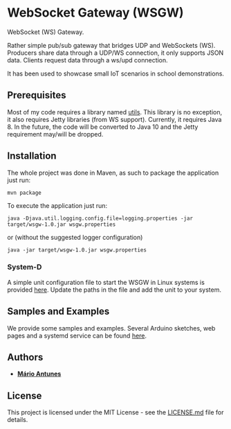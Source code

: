 # WebSocket Gateway (WSGW)

WebSocket (WS) Gateway.

Rather simple pub/sub gateway that bridges UDP and WebSockets (WS).
Producers share data through a UDP/WS connection, it only supports JSON data.
Clients request data through a ws/upd connection.

It has been used to showcase small IoT scenarios in school demonstrations.

## Prerequisites

Most of my code requires a library named [utils](https://github.com/mariolpantunes/utils).
This library is no exception, it also requires Jetty libraries (from WS support).
Currently, it requires Java 8.
In the future, the code will be converted to Java 10 and the Jetty requirement may/will be dropped.

## Installation

The whole project was done in Maven, as such to package the application just run:
```
mvn package
```

To execute the application just run:
```
java -Djava.util.logging.config.file=logging.properties -jar target/wsgw-1.0.jar wsgw.properties 
```
or (without the suggested logger configuration)
```
java -jar target/wsgw-1.0.jar wsgw.properties 
```

### System-D

A simple unit configuration file to start the WSGW in Linux systems is provided [here](systemd).
Update the paths in the file and add the unit to your system.

## Samples and Examples

We provide some samples and examples.
Several Arduino sketches, web pages and a systemd service can be found [here](samples).

## Authors

* **[Mário Antunes](https://github.com/mariolpantunes)**

## License

This project is licensed under the MIT License - see the [LICENSE.md](LICENSE.md) file for details.
